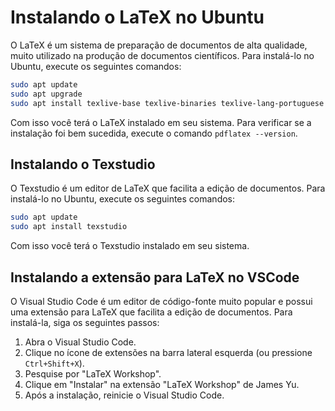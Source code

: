 # Instalando o LaTeX no Ubuntu
O LaTeX é um sistema de preparação de documentos de alta qualidade, muito utilizado na produção de documentos científicos. Para instalá-lo no Ubuntu, execute os seguintes comandos:

```bash
sudo apt update
sudo apt upgrade
sudo apt install texlive-base texlive-binaries texlive-lang-portuguese
```

Com isso você terá o LaTeX instalado em seu sistema. Para verificar se a instalação foi bem sucedida, execute o comando `pdflatex --version`.

## Instalando o Texstudio
O Texstudio é um editor de LaTeX que facilita a edição de documentos. Para instalá-lo no Ubuntu, execute os seguintes comandos:

```bash 
sudo apt update
sudo apt install texstudio
```
Com isso você terá o Texstudio instalado em seu sistema.

## Instalando a extensão para LaTeX no VSCode

O Visual Studio Code é um editor de código-fonte muito popular e possui uma extensão para LaTeX que facilita a edição de documentos. Para instalá-la, siga os seguintes passos: 
1. Abra o Visual Studio Code.
2. Clique no ícone de extensões na barra lateral esquerda (ou pressione `Ctrl+Shift+X`).
3. Pesquise por "LaTeX Workshop".
4. Clique em "Instalar" na extensão "LaTeX Workshop" de James Yu.
5. Após a instalação, reinicie o Visual Studio Code.
